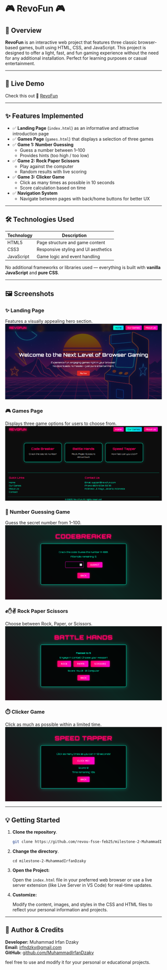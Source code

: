 # 🎮 RevoFun 🎮

## 📌 Overview

**RevoFun** is an interactive web project that features three classic browser-based games, built using HTML, CSS, and JavaScript. This project is designed to offer a light, fast, and fun gaming experience without the need for any additional installation. Perfect for learning purposes or casual entertainment.

---
## 🎯 Live Demo

Check this out 🚀
[RevoFun](https://revou-fsse-feb25.github.io/milestone-2-MuhammadIrfanDzaky/)

---

## ✨ Features Implemented

- ✅ **Landing Page** (`index.html`) as an informative and attractive introduction page
- ✅ **Games Page** (`games.html`) that displays a selection of three games
- ✅ **Game 1: Number Guessing**
  - Guess a number between 1–100
  - Provides hints (too high / too low)
- ✅ **Game 2: Rock Paper Scissors**
  - Play against the computer
  - Random results with live scoring
- ✅ **Game 3: Clicker Game**
  - Click as many times as possible in 10 seconds
  - Score calculation based on time
- ✅ **Navigation System**
  - Navigate between pages with back/home buttons for better UX

---

## 🛠 Technologies Used

| Technology | Description |
|-----------|------------|
| HTML5     | Page structure and game content |
| CSS3      | Responsive styling and UI aesthetics |
| JavaScript | Game logic and event handling |

No additional frameworks or libraries used — everything is built with **vanilla JavaScript** and **pure CSS**.

---

## 🖼 Screenshots

### ✨ Landing Page
Features a visually appealing hero section. 
![Landing Page](img/home.png)

### 🎮 Games Page
Displays three game options for users to choose from.
![Games Page](img/games.png)

### 🔢 Number Guessing Game
Guess the secret number from 1–100.
![Number Guessing](img/codebreaker.png)

### ✊✋✌️ Rock Paper Scissors
Choose between Rock, Paper, or Scissors.
![RPS](img/rps.png)

### ⏱️ Clicker Game
Click as much as possible within a limited time.
![Clicker Game](img/tapper.png)

---

## 💡 Getting Started

1. **Clone the repository**.
    ```bash
    git clone https://github.com/revou-fsse-feb25/milestone-2-MuhammadIrfanDzaky.git
    ```
2. **Change the directory**.
    ```
    cd milestone-2-MuhammadIrfanDzaky
    ```
3. **Open the Project:**

   Open the `index.html` file in your preferred web browser or use a live server extension (like Live Server in VS Code) for real-time updates.

4. **Customize:**

   Modify the content, images, and styles in the CSS and HTML files to reflect your personal information and projects.

---
## 👤 Author & Credits

**Developer:** Muhammad Irfan Dzaky  
**Email:** irfndzky@gmail.com  
**GitHub:** [github.com/MuhammadIrfanDzaky](https://github.com/MuhammadIrfanDzaky)

feel free to use and modify it for your personal or educational projects.

